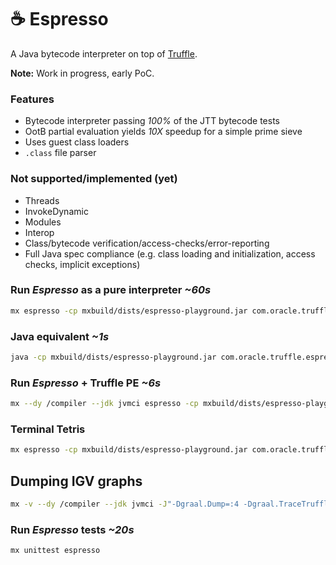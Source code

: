 # :coffee: Espresso
A Java bytecode interpreter on top of [Truffle](https://github.com/oracle/graal/tree/master/truffle).

**Note:** Work in progress, early PoC.

### Features
  - Bytecode interpreter passing _100%_ of the JTT bytecode tests
  - OotB partial evaluation yields _10X_ speedup for a simple prime sieve
  - Uses guest class loaders
  - `.class` file parser

### Not supported/implemented (yet)
  - Threads
  - InvokeDynamic
  - Modules
  - Interop
  - Class/bytecode verification/access-checks/error-reporting
  - Full Java spec compliance (e.g. class loading and initialization, access checks, implicit exceptions)  

### Run _Espresso_ as a pure interpreter _~60s_
```bash
mx espresso -cp mxbuild/dists/espresso-playground.jar com.oracle.truffle.espresso.playground.TestMain
```

### Java equivalent _~1s_
```bash
java -cp mxbuild/dists/espresso-playground.jar com.oracle.truffle.espresso.playground.TestMain
```

### Run _Espresso_ + Truffle PE _~6s_
```bash
mx --dy /compiler --jdk jvmci espresso -cp mxbuild/dists/espresso-playground.jar com.oracle.truffle.espresso.playground.TestMain
```

### Terminal Tetris
```bash
mx espresso -cp mxbuild/dists/espresso-playground.jar com.oracle.truffle.espresso.playground.Tetris
```

## Dumping IGV graphs
```bash
mx -v --dy /compiler --jdk jvmci -J"-Dgraal.Dump=:4 -Dgraal.TraceTruffleCompilation=true -Dgraal.TruffleBackgroundCompilation=false" espresso -cp  mxbuild/dists/espresso-playground.jar com.oracle.truffle.espresso.playground.TestMain
```

### Run _Espresso_ tests _~20s_
```bash
mx unittest espresso
```
